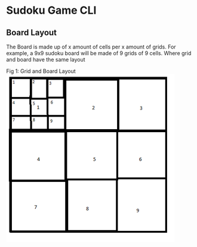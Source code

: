 # Sudoku Game CLI

## Board Layout

The Board is made up of x amount of cells per x amount of grids. For example, a 9x9 sudoku board will be made of 9 grids of 9 cells. Where grid and board have the same layout

Fig 1: Grid and Board Layout
![alt text](./grid_board_layout.png "grid and board layout")
